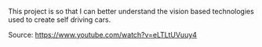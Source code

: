 This project is so that I can better understand the vision based technologies used
to create self driving cars.



Source:
https://www.youtube.com/watch?v=eLTLtUVuuy4